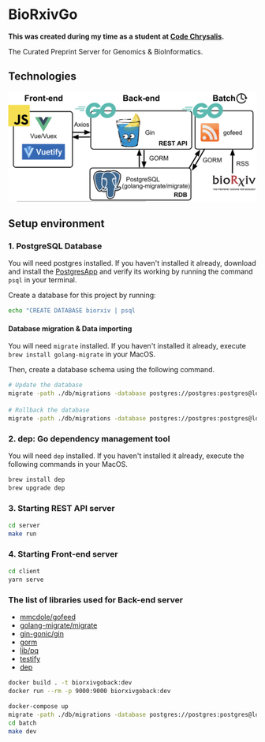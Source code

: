 # BioRxivGo

**This was created during my time as a student at [Code Chrysalis](https://www.codechrysalis.io/).**

The Curated Preprint Server for Genomics & BioInformatics.

## Technologies

![tech](./img/technologies.png)

## Setup environment

### 1. PostgreSQL Database

You will need postgres installed. If you haven't installed it already, download and install the [PostgresApp](https://postgresapp.com/) and verify its working by running the command `psql` in your terminal.

Create a database for this project by running:

```bash
echo "CREATE DATABASE biorxiv | psql
```

#### Database migration & Data importing

You will need `migrate` installed. If you haven't installed it already, execute `brew install golang-migrate` in your MacOS.

Then, create a database schema using the following command.

```bash
# Update the database
migrate -path ./db/migrations -database postgres://postgres:postgres@localhost:5432/biorxiv?sslmode=disable up

# Rollback the database
migrate -path ./db/migrations -database postgres://postgres:postgres@localhost:5432/biorxiv?sslmode=disable down
```

### 2. dep: Go dependency management tool

You will need `dep` installed. If you haven't installed it already, execute the following commands in your MacOS.

```bash
brew install dep
brew upgrade dep
```

### 3. Starting REST API server

```bash
cd server
make run
```

### 4. Starting Front-end server

```bash
cd client
yarn serve
```

### The list of libraries used for Back-end server

- [mmcdole/gofeed](https://github.com/mmcdole/gofeed)
- [golang-migrate/migrate](https://github.com/golang-migrate/migrate)
- [gin-gonic/gin](https://github.com/gin-gonic/gin)
- [gorm](https://github.com/jinzhu/gorm)
- [lib/pq](https://github.com/lib/pq)
- [testify](https://github.com/stretchr/testify)
- [dep](https://github.com/golang/dep)

```bash
docker build . -t biorxivgoback:dev
docker run --rm -p 9000:9000 biorxivgoback:dev
```

```bash
docker-compose up
migrate -path ./db/migrations -database postgres://postgres:postgres@localhost:5433/biorxiv?sslmode=disable up
cd batch
make dev
```
